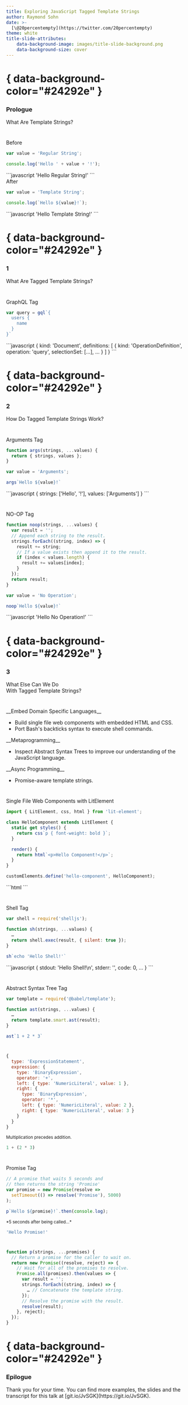 ```yaml
---
title: Exploring JavaScript Tagged Template Strings
author: Raymond Sohn
date: >-
  [\@20percentempty](https://twitter.com/20percentempty)
theme: white
title-slide-attributes:
    data-background-image: images/title-slide-background.png
    data-background-size: cover
---
```


# { data-background-color="#24292e" }

<div class="chapter">
  <h3>Prologue</h3>
  What Are Template Strings?
</div>

#

Before

```javascript
var value = 'Regular String';

console.log('Hello ' + value + '!');
```

<div class="fragment">
```javascript
'Hello Regular String!'
```
</div>

<div class="fragment">
After

```javascript
var value = 'Template String';

console.log(`Hello ${value}!`);
```
</div>

<div class="fragment">
```javascript
'Hello Template String!'
```
</div>

# { data-background-color="#24292e" }

<div class="chapter">
  <h3>1</h3>
  What Are Tagged Template Strings?
</div>

#

GraphQL Tag

```javascript
var query = gql`{
  users {
    name
  }
}`
```

<div class="fragment">
```javascript
{
  kind: 'Document',
  definitions: [
    {
      kind: 'OperationDefinition',
      operation: 'query',
      selectionSet: […],
      …
    }
  ]
}
```
</div>

# { data-background-color="#24292e" }

<div class="chapter">
  <h3>2</h3>
  How Do Tagged Template Strings Work?
</div>

#

Arguments Tag

```javascript
function args(strings, ...values) {
  return { strings, values };
}

var value = 'Arguments';

args`Hello ${value}!`
```

<div class="fragment">
```javascript
{
  strings: ['Hello', '!'],
  values: ['Arguments']
}
```
</div>

#

NO-OP Tag

```javascript
function noop(strings, ...values) {
  var result = '';
  // Append each string to the result.
  strings.forEach((string, index) => {
    result += string;
    // If a value exists then append it to the result.
    if (index < values.length) {
      result += values[index];
    }
  });
  return result;
}

var value = 'No Operation';

noop`Hello ${value}!`
```

<div class="fragment">
```javascript
'Hello No Operation!'
```
</div>

# { data-background-color="#24292e" }

<div class="chapter">
  <h3>3</h3>
  What Else Can We Do<br>
  With Tagged Template Strings?
</div>

#

<div class="fragment--align-left">
__Embed Domain Specific Languages__

- Build single file web components with embedded HTML and CSS.
- Port Bash's backticks syntax to execute shell commands.
</div>

<div class="fragment fragment--align-left">
__Metaprogramming__

- Inspect Abstract Syntax Trees to improve our understanding of the JavaScript
  language.
</div>

<div class="fragment fragment--align-left">
__Async Programming__

- Promise-aware template strings.
</div>

#

Single File Web Components with LitElement

```javascript
import { LitElement, css, html } from 'lit-element';

class HelloComponent extends LitElement {
  static get styles() {
    return css`p { font-weight: bold }`;
  }

  render() {
    return html`<p>Hello Component!</p>`;
  }
}

customElements.define('hello-component', HelloComponent);
```

<div class="fragment">
```html
<hello-component></hello-component>
```
</div>

#

Shell Tag

```javascript
var shell = require('shelljs');

function sh(strings, ...values) {
  …
  return shell.exec(result, { silent: true });
}

sh`echo 'Hello Shell!'`
```

<div class="fragment">
```javascript
{
  stdout: 'Hello Shell!\n',
  stderr: '',
  code: 0,
  …
}
```
</div>

#

Abstract Syntax Tree Tag

```javascript
var template = require('@babel/template');

function ast(strings, ...values) {
  …
  return template.smart.ast(result);
}

ast`1 + 2 * 3`
```

#

```javascript
{
  type: 'ExpressionStatement',
  expression: {
    type: 'BinaryExpression',
    operator: '+',
    left: { type: 'NumericLiteral', value: 1 },
    right: {
      type: 'BinaryExpression',
      operator: '*',
      left: { type: 'NumericLiteral', value: 2 },
      right: { type: 'NumericLiteral', value: 3 }
    }
  }
}
```

<div class="fragment">
<small>
  Multiplication precedes addition.
</small>

```javascript
1 + (2 * 3)
```
</div>

#

Promise Tag

```javascript
// A promise that waits 5 seconds and
// then returns the string 'Promise'
var promise = new Promise(resolve =>
  setTimeout(() => resolve('Promise'), 5000)
);

p`Hello ${promise}!`.then(console.log);
```

<div class="fragment">
<small>
  *5 seconds after being called…*
</small>

```javascript
'Hello Promise!'
```
</div>

#

```javascript
function p(strings, ...promises) {
  // Return a promise for the caller to wait on.
  return new Promise((resolve, reject) => {
    // Wait for all of the promises to resolve.
    Promise.all(promises).then(values => {
      var result = '';
      strings.forEach((string, index) => {
        … // Concatenate the template string.
      });
      // Resolve the promise with the result.
      resolve(result);
    }, reject);
  });
}
```

# { data-background-color="#24292e" }

<div class="chapter">
  <h3>Epilogue</h3>
  Thank you for your time.
  You can find more examples, the slides and the transcript for this talk at
  [git.io/JvSGK](https://git.io/JvSGK).
</div>
